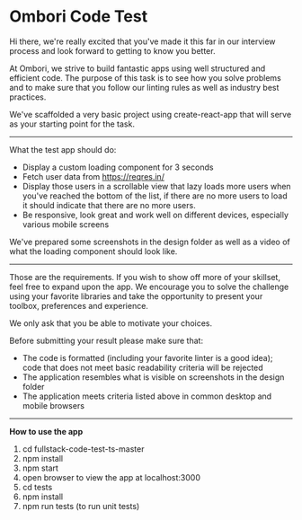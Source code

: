 # Ombori Code Test

Hi there, we're really excited that you've made it this far in our interview process and look forward to getting to know you better.

At Ombori, we strive to build fantastic apps using well structured and efficient code.
The purpose of this task is to see how you solve problems and to make sure that you follow our linting rules as well as industry best practices.

We've scaffolded a very basic project using create-react-app that will serve as your starting point for the task.

---

What the test app should do:

- Display a custom loading component for 3 seconds
- Fetch user data from https://reqres.in/
- Display those users in a scrollable view that lazy loads more users when you've reached the bottom of the list, if there are no more users to load it should indicate that there are no more users.
- Be responsive, look great and work well on different devices, especially various mobile screens

We've prepared some screenshots in the design folder as well as a video of what the loading component should look like.

---

Those are the requirements. If you wish to show off more of your skillset, feel free to expand upon the app. We encourage you to solve the challenge using your favorite libraries and take the opportunity to present your toolbox, preferences and experience.

We only ask that you be able to motivate your choices.

Before submitting your result please make sure that:

- The code is formatted (including your favorite linter is a good idea); code that does not meet basic readability criteria will be rejected
- The application resembles what is visible on screenshots in the design folder
- The application meets criteria listed above in common desktop and mobile browsers

---

**How to use the app**

1. cd fullstack-code-test-ts-master
2. npm install
3. npm start
4. open browser to view the app at localhost:3000
5. cd tests
6. npm install
7. npm run tests (to run unit tests)
